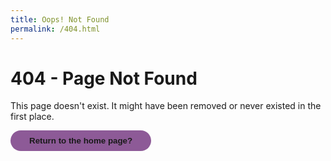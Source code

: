 ```yaml
---
title: Oops! Not Found
permalink: /404.html
---
```


<style>
.page-not-found button {
    color: var(--light);
    margin-right: 40px;
    font-weight: 600;
    padding: 9px 30px;
    background-color: rgba(141, 90, 151, 1);
    border: none;
    border-radius: 50px;
    cursor: pointer;
    transition: all 0.3s ease 0s;
}
.page-not-found button:hover {
    background-color: rgba(141, 90, 151, 0.8);
}
</style>

# 404 - Page Not Found
This page doesn't exist. It might have been removed or never existed in the first place.

<a class="page-not-found" href="/"><button>Return to the home page?</button></a>
